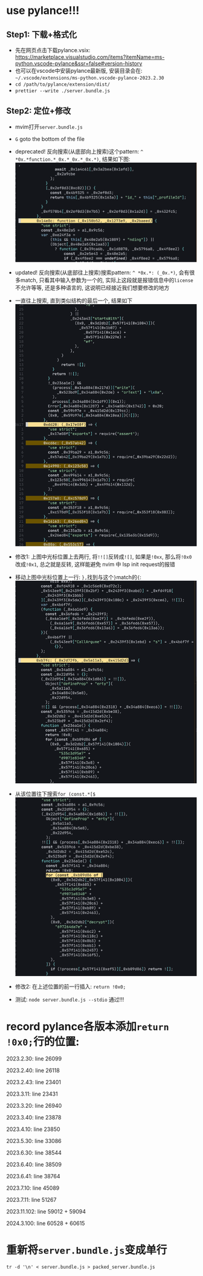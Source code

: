 # use pylance!!!
## Step1: 下载+格式化
- 先在网页点击下载pylance.vsix: https://marketplace.visualstudio.com/items?itemName=ms-python.vscode-pylance&ssr=false#version-history
- 也可以在vscode中安装pylance最新版, 安装目录会在: `~/.vscode/extensions/ms-python.vscode-pylance-2023.2.30`
- `cd /path/to/pylance/extension/dist/`
- `prettier --write ./server.bundle.js`

## Step2: 定位+修改
- mvim打开`server.bundle.js`
- `G` goto the bottom of the file
- deprecated! 反向搜索(从底部向上搜索)这个pattern: `^ *0x.*function.*_0x.*_0x.*_0x.*)`, 结果如下图:
![定位pattern 1](./pylance_pattern_1.png)
- updated! 反向搜索(从底部往上搜索)搜索pattern: `^ *0x.*: (_0x.*)`, 会有很多match, 只看其中输入参数为一个的, 实际上这段就是报错信息中的`license`不允许等等, 还是多种语言的, 这说明已经接近我们想要修改的地方
- 一直往上搜索, 直到类似结构的最后一个, 结果如下
![定位pattern 2](./pylance_pattern_2.png)
- 修改1: 上图中光标位置上去两行, 将`!![]`反转成`![]`, 如果是`!0xx`, 那么将`!0x0`改成`!0x1`, 总之就是反转, 这样能避免 nvim 中 lsp init request的报错
- 移动上图中光标位置上一行: `},`找到与这个`}`match的`{`:
![定位pattern 3](./pylance_pattern_3.png)
- 从该位置往下搜索`for (const.*[$`
![定位pattern 4](./pylance_pattern_4.png)
- 修改2: 在上述位置的前一行插入: `return !0x0;`


- 测试: `node server.bundle.js --stdio` 通过!!!
# record pylance各版本添加`return !0x0;`行的位置:
2023.2.30: line 26099

2023.2.40: line 26118

2023.2.43: line 23401

2023.3.11: line 23431

2023.3.20: line 26940

2023.3.40: line 23878

2023.4.10: line 23850

2023.5.30: line 33086

2023.6.30: line 38544

2023.6.40: line 38509

2023.6.41: line 38764

2023.7.10: line 45089

2023.7.11: line 51267

2023.11.102: line 59012 + 59094

2024.3.100: line 60528 + 60615


# 重新将`server.bundle.js`变成单行
```shell
tr -d '\n' < server.bundle.js > packed_server.bundle.js
```
